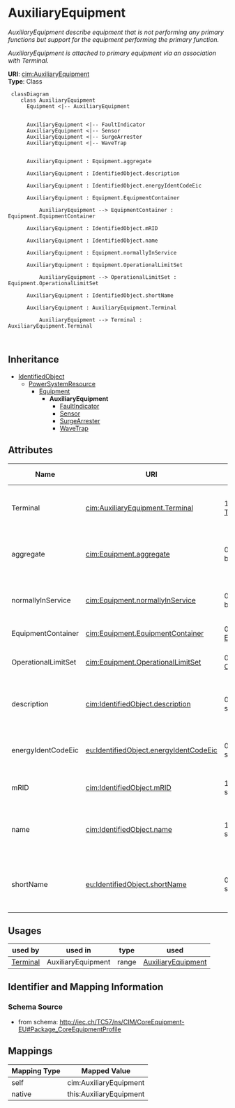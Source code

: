 # AuxiliaryEquipment


_AuxiliaryEquipment describe equipment that is not performing any primary functions but support for the equipment performing the primary function._

_AuxiliaryEquipment is attached to primary equipment via an association with Terminal._





**URI**: [cim:AuxiliaryEquipment](http://iec.ch/TC57/CIM100#AuxiliaryEquipment)<br />
**Type**: Class




```mermaid
 classDiagram
    class AuxiliaryEquipment
      Equipment <|-- AuxiliaryEquipment
      

      AuxiliaryEquipment <|-- FaultIndicator
      AuxiliaryEquipment <|-- Sensor
      AuxiliaryEquipment <|-- SurgeArrester
      AuxiliaryEquipment <|-- WaveTrap
      
      
      AuxiliaryEquipment : Equipment.aggregate
        
      AuxiliaryEquipment : IdentifiedObject.description
        
      AuxiliaryEquipment : IdentifiedObject.energyIdentCodeEic
        
      AuxiliaryEquipment : Equipment.EquipmentContainer
        
          AuxiliaryEquipment --> EquipmentContainer : Equipment.EquipmentContainer
        
      AuxiliaryEquipment : IdentifiedObject.mRID
        
      AuxiliaryEquipment : IdentifiedObject.name
        
      AuxiliaryEquipment : Equipment.normallyInService
        
      AuxiliaryEquipment : Equipment.OperationalLimitSet
        
          AuxiliaryEquipment --> OperationalLimitSet : Equipment.OperationalLimitSet
        
      AuxiliaryEquipment : IdentifiedObject.shortName
        
      AuxiliaryEquipment : AuxiliaryEquipment.Terminal
        
          AuxiliaryEquipment --> Terminal : AuxiliaryEquipment.Terminal
        
      
```





## Inheritance
* [IdentifiedObject](IdentifiedObject.md)
    * [PowerSystemResource](PowerSystemResource.md)
        * [Equipment](Equipment.md)
            * **AuxiliaryEquipment**
                * [FaultIndicator](FaultIndicator.md)
                * [Sensor](Sensor.md)
                * [SurgeArrester](SurgeArrester.md)
                * [WaveTrap](WaveTrap.md)



## Attributes


| Name | URI | Cardinality and Range | Description | Inheritance |
| ---  | --- | --- | --- | --- |
| Terminal | [cim:AuxiliaryEquipment.Terminal](http://iec.ch/TC57/CIM100#AuxiliaryEquipment.Terminal) | 1..1 <br />  [Terminal](Terminal.md)  | The Terminal at the equipment where the AuxiliaryEquipment is attached | direct |
| aggregate | [cim:Equipment.aggregate](http://iec.ch/TC57/CIM100#Equipment.aggregate) | 0..1 <br />  boolean  | The aggregate flag provides an alternative way of representing an aggregated ... | [Equipment](Equipment.md) |
| normallyInService | [cim:Equipment.normallyInService](http://iec.ch/TC57/CIM100#Equipment.normallyInService) | 0..1 <br />  boolean  | Specifies the availability of the equipment under normal operating conditions | [Equipment](Equipment.md) |
| EquipmentContainer | [cim:Equipment.EquipmentContainer](http://iec.ch/TC57/CIM100#Equipment.EquipmentContainer) | 0..1 <br />  [EquipmentContainer](EquipmentContainer.md)  | Container of this equipment | [Equipment](Equipment.md) |
| OperationalLimitSet | [cim:Equipment.OperationalLimitSet](http://iec.ch/TC57/CIM100#Equipment.OperationalLimitSet) | 0..* <br />  [OperationalLimitSet](OperationalLimitSet.md)  | The operational limit sets associated with this equipment | [Equipment](Equipment.md) |
| description | [cim:IdentifiedObject.description](http://iec.ch/TC57/CIM100#IdentifiedObject.description) | 0..1 <br />  string  | The description is a free human readable text describing or naming the object | [IdentifiedObject](IdentifiedObject.md) |
| energyIdentCodeEic | [eu:IdentifiedObject.energyIdentCodeEic](http://iec.ch/TC57/CIM100-European#IdentifiedObject.energyIdentCodeEic) | 0..1 <br />  string  | The attribute is used for an exchange of the EIC code (Energy identification ... | [IdentifiedObject](IdentifiedObject.md) |
| mRID | [cim:IdentifiedObject.mRID](http://iec.ch/TC57/CIM100#IdentifiedObject.mRID) | 1..1 <br />  string  | Master resource identifier issued by a model authority | [IdentifiedObject](IdentifiedObject.md) |
| name | [cim:IdentifiedObject.name](http://iec.ch/TC57/CIM100#IdentifiedObject.name) | 1..1 <br />  string  | The name is any free human readable and possibly non unique text naming the o... | [IdentifiedObject](IdentifiedObject.md) |
| shortName | [eu:IdentifiedObject.shortName](http://iec.ch/TC57/CIM100-European#IdentifiedObject.shortName) | 0..1 <br />  string  | The attribute is used for an exchange of a human readable short name with len... | [IdentifiedObject](IdentifiedObject.md) |





## Usages

| used by | used in | type | used |
| ---  | --- | --- | --- |
| [Terminal](Terminal.md) | AuxiliaryEquipment | range | [AuxiliaryEquipment](AuxiliaryEquipment.md) |






## Identifier and Mapping Information







### Schema Source


* from schema: http://iec.ch/TC57/ns/CIM/CoreEquipment-EU#Package_CoreEquipmentProfile





## Mappings

| Mapping Type | Mapped Value |
| ---  | ---  |
| self | cim:AuxiliaryEquipment |
| native | this:AuxiliaryEquipment |




